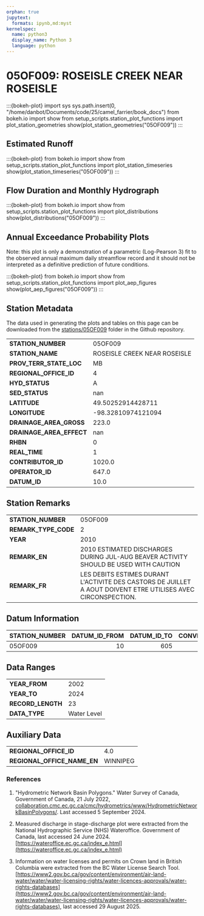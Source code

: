 ```yaml
---
orphan: true
jupytext:
  formats: ipynb,md:myst
kernelspec:
  name: python3
  display_name: Python 3
  language: python
---
```


# 05OF009: ROSEISLE CREEK NEAR ROSEISLE

:::{bokeh-plot}
import sys
sys.path.insert(0, "/home/danbot/Documents/code/25/camel_farrier/book_docs")
from bokeh.io import show
from setup_scripts.station_plot_functions import plot_station_geometries
show(plot_station_geometries("05OF009"))
:::

## Estimated Runoff

:::{bokeh-plot}
from bokeh.io import show
from setup_scripts.station_plot_functions import plot_station_timeseries
show(plot_station_timeseries("05OF009"))
:::

## Flow Duration and Monthly Hydrograph

:::{bokeh-plot}
from bokeh.io import show
from setup_scripts.station_plot_functions import plot_distributions
show(plot_distributions("05OF009"))
:::

## Annual Exceedance Probability Plots

Note: this plot is only a demonstration of a parametric (Log-Pearson 3) fit to the
observed annual maximum daily streamflow record and it should not be interpreted as a
definitive prediction of future conditions.

:::{bokeh-plot}
from bokeh.io import show
from setup_scripts.station_plot_functions import plot_aep_figures
show(plot_aep_figures("05OF009"))
:::

## Station Metadata

The data used in generating the plots and tables on this page can be downloaded from the [stations/05OF009](https://github.com/dankovacek/camel_farrier/tree/main/book_docs/stations/05OF009) folder in the Github repository.

<table class="dataframe table">
<tr><td><strong>STATION_NUMBER</strong></td><td>05OF009</td></tr>
<tr><td><strong>STATION_NAME</strong></td><td>ROSEISLE CREEK NEAR ROSEISLE</td></tr>
<tr><td><strong>PROV_TERR_STATE_LOC</strong></td><td>MB</td></tr>
<tr><td><strong>REGIONAL_OFFICE_ID</strong></td><td>4</td></tr>
<tr><td><strong>HYD_STATUS</strong></td><td>A</td></tr>
<tr><td><strong>SED_STATUS</strong></td><td>nan</td></tr>
<tr><td><strong>LATITUDE</strong></td><td>49.50252914428711</td></tr>
<tr><td><strong>LONGITUDE</strong></td><td>-98.32810974121094</td></tr>
<tr><td><strong>DRAINAGE_AREA_GROSS</strong></td><td>223.0</td></tr>
<tr><td><strong>DRAINAGE_AREA_EFFECT</strong></td><td>nan</td></tr>
<tr><td><strong>RHBN</strong></td><td>0</td></tr>
<tr><td><strong>REAL_TIME</strong></td><td>1</td></tr>
<tr><td><strong>CONTRIBUTOR_ID</strong></td><td>1020.0</td></tr>
<tr><td><strong>OPERATOR_ID</strong></td><td>647.0</td></tr>
<tr><td><strong>DATUM_ID</strong></td><td>10.0</td></tr>
</table>

## Station Remarks

<table class="dataframe table">
<tr><td><strong>STATION_NUMBER</strong></td><td>05OF009</td></tr>
<tr><td><strong>REMARK_TYPE_CODE</strong></td><td>2</td></tr>
<tr><td><strong>YEAR</strong></td><td>2010</td></tr>
<tr><td><strong>REMARK_EN</strong></td><td>2010 ESTIMATED DISCHARGES DURING JUL-AUG BEAVER ACTIVITY SHOULD BE USED WITH CAUTION</td></tr>
<tr><td><strong>REMARK_FR</strong></td><td>LES DEBITS ESTIMES DURANT L'ACTIVITE DES CASTORS DE JUILLET A AOUT DOIVENT ETRE UTILISES AVEC CIRCONSPECTION.</td></tr>
</table>

## Datum Information

| STATION_NUMBER   |   DATUM_ID_FROM |   DATUM_ID_TO |   CONVERSION_FACTOR |
|:-----------------|----------------:|--------------:|--------------------:|
| 05OF009          |              10 |           605 |             299.247 |

## Data Ranges

<table class="dataframe table">
<tr><td><strong>YEAR_FROM</strong></td><td>2002</td></tr>
<tr><td><strong>YEAR_TO</strong></td><td>2024</td></tr>
<tr><td><strong>RECORD_LENGTH</strong></td><td>23</td></tr>
<tr><td><strong>DATA_TYPE</strong></td><td>Water Level</td></tr>
</table>

## Auxiliary Data

<table class="dataframe table">
<tr><td><strong>REGIONAL_OFFICE_ID</strong></td><td>4.0</td></tr>
<tr><td><strong>REGIONAL_OFFICE_NAME_EN</strong></td><td>WINNIPEG</td></tr>
</table>

### References

1. "Hydrometric Network Basin Polygons." Water Survey of Canada, Government of Canada, 21 July 2022, [collaboration.cmc.ec.gc.ca/cmc/hydrometrics/www/HydrometricNetworkBasinPolygons/](collaboration.cmc.ec.gc.ca/cmc/hydrometrics/www/HydrometricNetworkBasinPolygons/).
Last accessed 5 September 2024.

2. Measured discharge in stage-discharge plot were extracted from the National Hydrographic Service (NHS) Wateroffice. Government of Canada, last accessed 24 June 2024. [https://wateroffice.ec.gc.ca/index_e.html](https://wateroffice.ec.gc.ca/index_e.html)

3. Information on water licenses and permits on Crown land in British Columbia were extracted from the BC Water License Search Tool. [https://www2.gov.bc.ca/gov/content/environment/air-land-water/water/water-licensing-rights/water-licences-approvals/water-rights-databases](https://www2.gov.bc.ca/gov/content/environment/air-land-water/water/water-licensing-rights/water-licences-approvals/water-rights-databases), last accessed 29 August 2025.
